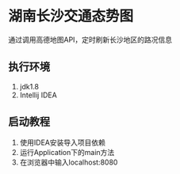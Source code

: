 # 湖南长沙交通态势图
通过调用高德地图API，定时刷新长沙地区的路况信息

## 执行环境
1. jdk1.8
2. Intellij IDEA

## 启动教程
1. 使用IDEA安装导入项目依赖
2. 运行Application下的main方法
3. 在浏览器中输入localhost:8080